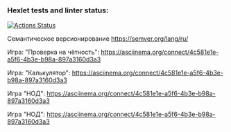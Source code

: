 ### Hexlet tests and linter status:

[![Actions Status](https://github.com/Diana-coder-tech/frontend-project-44/actions/workflows/hexlet-check.yml/badge.svg)](https://github.com/Diana-coder-tech/frontend-project-44/actions)

Семантическое версионирование https://semver.org/lang/ru/

Игра: "Проверка на чётность": 
https://asciinema.org/connect/4c581e1e-a5f6-4b3e-b98a-897a3160d3a3

Игра: "Калькулятор":
https://asciinema.org/connect/4c581e1e-a5f6-4b3e-b98a-897a3160d3a3

Игра "НОД":
https://asciinema.org/connect/4c581e1e-a5f6-4b3e-b98a-897a3160d3a3

Игра "НОД":
https://asciinema.org/connect/4c581e1e-a5f6-4b3e-b98a-897a3160d3a3
